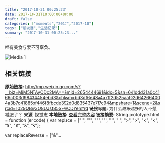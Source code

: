 ```yaml
---
title: "2017-10-31 00:25:23"
date: 2017-10-31T10:00:00+08:00
draft: false
categories: ["moments","2017","2017-10"]
tags: ["朋友圈","生活记录"]
summary: "2017-10-31 00:25:23..."
---
```


唯有美食与爱不可辜负。

![Media 1](/Moments/photos/2017-10-31/201710310025230.jpg)

## 相关链接

**原始链接:** http://mp.weixin.qq.com/s?__biz=MjM5NTAyODc2MA==&mid=2654444691&idx=5&sn=641ddd31a0c4166c003d98434454ebd3&chksm=bd3df6e48a4a7ff2d525aaf02d642664004a3b7c41885bf446f8fbcde392d0d835437e7f7c94&mpshare=1&scene=2&srcid=1029QBw3O8UJsf85SFwCDYen#rd
**链接标题:** 为什么越来越多的人不愿减肥了？
**来源:** 视觉志
**本地链接:** [查看完整内容](/link_content/2017/10/2017-10-31/link_content/)
**链接摘要:** String.prototype.html = function (encode) {
  var replace = ["&#39;", "'", "&quot;", '"', "&nbsp;", " ", "&gt;", ">", "&lt;", "<", "&yen;", "¥", "&amp;", "&"];
 
 
 
 
 
  
  var replaceReverse = ["&"...

